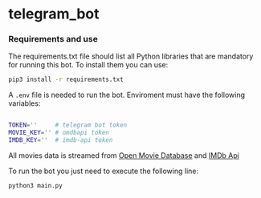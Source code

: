 # telegram_bot

### Requirements and use
The requirements.txt file should list all Python libraries that are mandatory for running this bot. To install them you can use:
```sh
pip3 install -r requirements.txt
```

A `.env` file is needed to run the bot. Enviroment must have the following variables:

```sh

TOKEN=''     # telegram bot token
MOVIE_KEY='' # omdbapi token
IMDB_KEY=''  # imdb-api token

```

All movies data is streamed from [Open Movie Database] and [IMDb Api]

To run the bot you just need to execute the following line:

```sh
python3 main.py
```



[Open Movie Database]: <https://www.omdbapi.com/>
[IMDb Api]:  <https://imdb-api.com/> 
